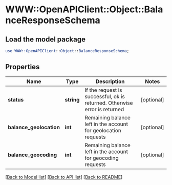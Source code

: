 # WWW::OpenAPIClient::Object::BalanceResponseSchema

## Load the model package
```perl
use WWW::OpenAPIClient::Object::BalanceResponseSchema;
```

## Properties
Name | Type | Description | Notes
------------ | ------------- | ------------- | -------------
**status** | **string** | If the request is successful, ok is returned. Otherwise error is returned | [optional] 
**balance_geolocation** | **int** | Remaining balance left in the account for geolocation requests | [optional] 
**balance_geocoding** | **int** | Remaining balance left in the account for geocoding requests | [optional] 

[[Back to Model list]](../README.md#documentation-for-models) [[Back to API list]](../README.md#documentation-for-api-endpoints) [[Back to README]](../README.md)


